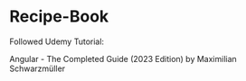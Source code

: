 # Recipe-Book
Followed Udemy Tutorial:

Angular - The Completed Guide (2023 Edition)
by Maximilian Schwarzmüller

